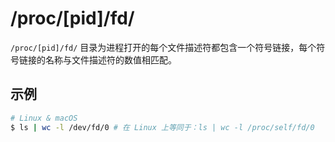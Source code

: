 # /proc/[pid]/fd/

`/proc/[pid]/fd/` 目录为进程打开的每个文件描述符都包含一个符号链接，每个符号链接的名称与文件描述符的数值相匹配。

## 示例

```sh
# Linux & macOS
$ ls | wc -l /dev/fd/0 # 在 Linux 上等同于：ls | wc -l /proc/self/fd/0
```

